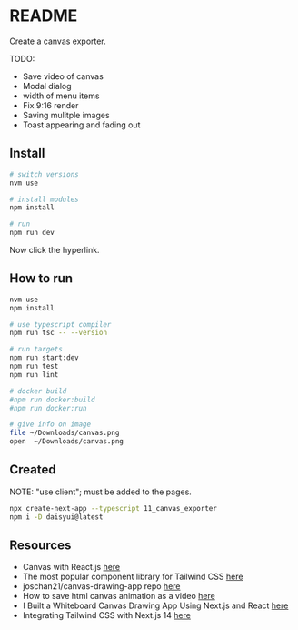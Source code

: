 # README

Create a canvas exporter.  

TODO:

* Save video of canvas
* Modal dialog
* width of menu items
* Fix 9:16 render
* Saving mulitple images
* Toast appearing and fading out

## Install

```sh
# switch versions
nvm use  

# install modules
npm install

# run
npm run dev
```

Now click the hyperlink.  

## How to run

```sh
nvm use
npm install

# use typescript compiler
npm run tsc -- --version  

# run targets
npm run start:dev
npm run test
npm run lint

# docker build
#npm run docker:build
#npm run docker:run

# give info on image
file ~/Downloads/canvas.png
open  ~/Downloads/canvas.png
```

## Created

NOTE: "use client"; must be added to the pages.  

```sh
npx create-next-app --typescript 11_canvas_exporter
npm i -D daisyui@latest
```

## Resources

* Canvas with React.js [here](https://medium.com/@pdx.lucasm/canvas-with-react-js-32e133c05258)
* The most popular component library for Tailwind CSS [here](https://daisyui.com/)  
* joschan21/canvas-drawing-app repo [here](https://github.com/joschan21/canvas-drawing-app)
* How to save html canvas animation as a video [here](https://julien-decharentenay.medium.com/how-to-save-html-canvas-animation-as-a-video-421157c2203b)
* I Built a Whiteboard Canvas Drawing App Using Next.js and React [here](https://ninza7.medium.com/i-built-a-whiteboard-canvas-drawing-app-using-next-js-and-react-7eb0a1a490ba)
* Integrating Tailwind CSS with Next.js 14 [here](https://borstch.com/blog/development/integrating-tailwind-css-with-nextjs-14)
